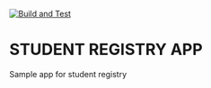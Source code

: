 [![Build and Test](https://github.com/hadzhievv/Student-Registry-App/actions/workflows/build_test.js.yml/badge.svg)](https://github.com/hadzhievv/Student-Registry-App/actions/workflows/build_test.js.yml)

# STUDENT REGISTRY APP
Sample app for student registry

